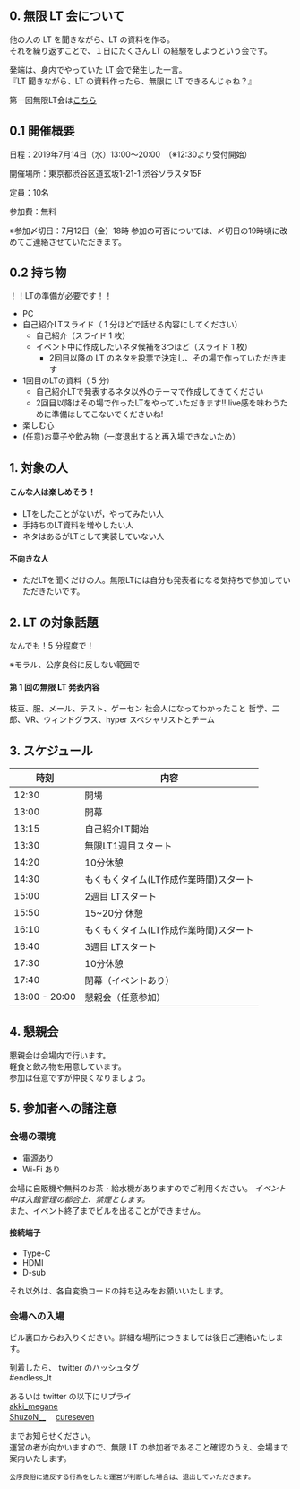 ## 0. 無限 LT 会について

他の人の LT を聞きながら、LT の資料を作る。  
それを繰り返すことで、１日にたくさん LT の経験をしようという会です。

発端は、身内でやっていた LT 会で発生した一言。  
『LT 聞きながら、LT の資料作ったら、無限に LT できるんじゃね？』

第一回無限LT会は[こちら](https://oysters.connpass.com/event/129365/)  

## 0.1 開催概要
日程：2019年7月14日（水）13:00〜20:00　（※12:30より受付開始）

開催場所：東京都渋谷区道玄坂1-21-1 渋谷ソラスタ15F

定員：10名

参加費：無料

※参加〆切日：7月12日（金）18時 参加の可否については、〆切日の19時頃に改めてご連絡させていただきます。

## 0.2 持ち物
！！LTの準備が必要です！！
- PC
- 自己紹介LTスライド（ 1 分ほどで話せる内容にしてください）
  - 自己紹介（スライド 1 枚）
  - イベント中に作成したいネタ候補を3つほど（スライド 1 枚）
    - 2回目以降の LT のネタを投票で決定し、その場で作っていただきます
- 1回目のLTの資料（ 5 分）
  - 自己紹介LTで発表するネタ以外のテーマで作成してきてください
  - 2回目以降はその場で作ったLTをやっていただきます!! live感を味わうために準備はしてこないでくださいね!
- 楽しむ心
- (任意)お菓子や飲み物（一度退出すると再入場できないため）

## 1. 対象の人

#### こんな人は楽しめそう！
- LTをしたことがないが，やってみたい人
- 手持ちのLT資料を増やしたい人
- ネタはあるがLTとして実装していない人

#### 不向きな人
- ただLTを聞くだけの人。無限LTには自分も発表者になる気持ちで参加していただきたいです。

## 2. LT の対象話題

なんでも！5 分程度で！

※モラル、公序良俗に反しない範囲で

#### 第 1 回の無限 LT 発表内容

枝豆、服、メール、テスト、ゲーセン
社会人になってわかったこと
哲学、二郎、VR、ウィンドグラス、hyper
スペシャリストとチーム


## 3. スケジュール
|時刻 | 内容|
|--- | --- |
|12:30 | 開場|
|13:00 | 開幕|
|13:15 | 自己紹介LT開始|
|13:30 | 無限LT1週目スタート|
|14:20 | 10分休憩|
|14:30 | もくもくタイム(LT作成作業時間)スタート|
|15:00 | 2週目 LTスタート|
|15:50 | 15~20分 休憩|
|16:10 | もくもくタイム(LT作成作業時間)スタート|
|16:40 | 3週目 LTスタート|
|17:30 | 10分休憩|
|17:40 | 閉幕（イベントあり）|
|18:00 - 20:00 | 懇親会（任意参加）|


## 4. 懇親会
懇親会は会場内で行います。  
軽食と飲み物を用意しています。  
参加は任意ですが仲良くなりましょう。

## 5. 参加者への諸注意

### 会場の環境
- 電源あり
- Wi-Fi あり

会場に自販機や無料のお茶・給水機がありますのでご利用ください。
*イベント中は入館管理の都合上、禁煙とします。*  
また、イベント終了までビルを出ることができません。  

#### 接続端子
- Type-C
- HDMI
- D-sub

それ以外は、各自変換コードの持ち込みをお願いいたします。

### 会場への入場

ビル裏口からお入りください。詳細な場所につきましては後日ご連絡いたします。

到着したら、
twitter のハッシュタグ  
 #endless_lt

あるいは twitter の以下にリプライ  
[akki_megane](https://twitter.com/akki_megane)  
[ShuzoN__](https://twitter.com/ShuzoN__)　  
[cureseven](https://twitter.com/cureseven)  


までお知らせください。  
運営の者が向かいますので、無限 LT の参加者であること確認のうえ、会場まで案内いたします。

```
公序良俗に違反する行為をしたと運営が判断した場合は、退出していただきます。
```

